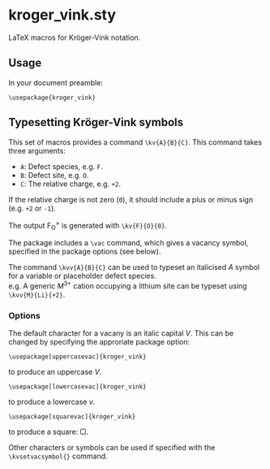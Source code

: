 # kroger\_vink.sty

LaTeX macros for Kröger-Vink notation.  

## Usage
In your document preamble:

```
\usepackage{kroger_vink}
```

## Typesetting Kröger-Vink symbols
This set of macros provides a command `\kv{A}{B}{C}`. This command takes three arguments:

- `A`: Defect species, e.g. `F`.
- `B`: Defect site, e.g. `O`.
- `C`: The relative charge, e.g. `+2`.

If the relative charge is not zero (`0`), it should include a plus or minus sign (e.g. `+2` or `-1`).

The output F<sub>O</sub><sup>&times;</sup> is generated with `\kv{F}{O}{0}`.

The package includes a `\vac` command, which gives a vacancy symbol, specified in the package options (see below).

The command `\kvv{A}{B}{C}` can be used to typeset 
an italicised <i>A</i> symbol for a variable or placeholder defect species.  
e.g. A generic <i>M</i><sup>3+</sup> cation occupying a lithium site can be typeset using
`\kvv{M}{Li}{+2}`.

### Options

The default character for a vacany is an italic capital *V*. This can be changed by specifying the approriate package option:

```
\usepackage[uppercasevac]{kroger_vink}
```
to produce an uppercase *V*.

```
\usepackage[lowercasevac]{kroger_vink}
```
to produce a lowercase *v*.

```
\usepackage[squarevac]{kroger_vink}
```
to produce a square: &#9634;.

Other characters or symbols can be used if specified with the `\kvsetvacsymbol{}` command.

